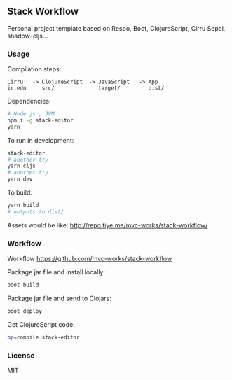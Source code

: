 
Stack Workflow
----

Personal project template based on Respo, Boot, ClojureScript, Cirru Sepal, shadow-cljs...

### Usage

Compilation steps:

```text
Cirru   -> ClojureScript  -> JavaScript   -> App
ir.edn     src/              target/         dist/
```

Dependencies:

```bash
# Node.js , JVM
npm i -g stack-editor
yarn
```

To run in development:

```bash
stack-editor
# another tty
yarn cljs
# another tty
yarn dev
```

To build:

```bash
yarn build
# outputs to dist/
```

Assets would be like: http://repo.tiye.me/mvc-works/stack-workflow/

### Workflow

Workflow https://github.com/mvc-works/stack-workflow

Package jar file and install locally:

```bash
boot build
```

Package jar file and send to Clojars:

```bash
boot deploy
```

Get ClojureScript code:

```bash
op=compile stack-editor
```

### License

MIT
